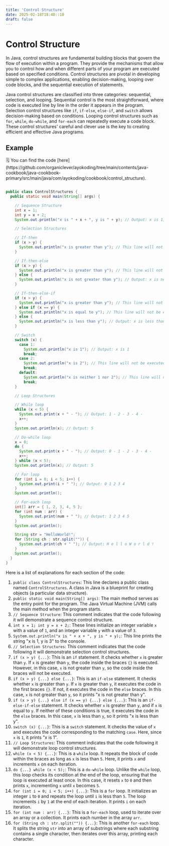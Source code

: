 ```yaml
---
title: 'Control Structure'
date: 2025-02-18T18:40::10
draft: false
---
```


# Control Structure

In Java, control structures are fundamental building blocks that govern the flow of execution within a program. They provide the mechanisms that allow you to control how and when different parts of your program are executed based on specified conditions. Control structures are pivotal in developing simple to complex applications, enabling decision-making, looping over code blocks, and the sequential execution of statements.

Java control structures are classified into three categories: sequential, selection, and looping. Sequential control is the most straightforward, where code is executed line by line in the order it appears in the program. Selection control structures like `if`, `if-else`, `else-if`, and `switch` allows decision-making based on conditions. Looping control structures such as `for`, `while`, `do-while`, and `for-each` can repeatedly execute a code block. These control structures' careful and clever use is the key to creating efficient and effective Java programs.

## Example

<aside>
🗒️ You can find the code [here](https://github.com/organiclever/ayokoding/tree/main/contents/java-cookbook/java-cookbook-primary/src/main/java/com/ayokoding/cookbook/control_structure).

</aside>

```java

public class ControlStructures {
  public static void main(String[] args) {

    // Sequence Structure
    int x = 1;
    int y = x + 2;
    System.out.println("x is " + x + ", y is " + y); // Output: x is 1, y is 3

    // Selection Structures

    // If-then
    if (x > y) {
      System.out.println("x is greater than y"); // This line will not be executed
    }

    // If-then-else
    if (x > y) {
      System.out.println("x is greater than y"); // This line will not be executed
    } else {
      System.out.println("x is not greater than y"); // Output: x is not greater than y
    }

    // If-then-else-if
    if (x > y) {
      System.out.println("x is greater than y"); // This line will not be executed
    } else if (x == y) {
      System.out.println("x is equal to y"); // This line will not be executed
    } else {
      System.out.println("x is less than y"); // Output: x is less than y
    }

    // Switch
    switch (x) {
      case 1:
        System.out.println("x is 1"); // Output: x is 1
        break;
      case 2:
        System.out.println("x is 2"); // This line will not be executed
        break;
      default:
        System.out.println("x is neither 1 nor 2"); // This line will not be executed
        break;
    }

    // Loop Structures

    // While loop
    while (x < 5) {
      System.out.print(x + " - "); // Output: 1 - 2 - 3 - 4 -
      x++;
    }
    System.out.println(x); // Output: 5

    // Do-while loop
    x = 0;
    do {
      System.out.print(x + " - "); // Output: 0 - 1 - 2 - 3 - 4 -
      x++;
    } while (x < 5);
    System.out.println(x); // Output: 5

    // For loop
    for (int i = 0; i < 5; i++) {
      System.out.print(i + " "); // Output: 0 1 2 3 4
    }
    System.out.println();

    // For-each loop
    int[] arr = { 1, 2, 3, 4, 5 };
    for (int num : arr) {
      System.out.print(num + " "); // Output: 1 2 3 4 5
    }
    System.out.println();

    String str = "HelloWorld!";
    for (String ch : str.split("")) {
      System.out.print(ch + " "); // Output: H e l l o W o r l d !
    }
    System.out.println();
  }
}
```

Here is a list of explanations for each section of the code:

1. `public class ControlStructures`: This line declares a public class named `ControlStructures`. A class in Java is a blueprint for creating objects (a particular data structure).
2. `public static void main(String[] args)`: The main method serves as the entry point for the program. The Java Virtual Machine (JVM) calls the main method when the program starts.
3. `// Sequence Structure`: This comment indicates that the code following it will demonstrate a sequence control structure.
4. `int x = 1; int y = x + 2;`: These lines initialize an integer variable `x` with a value of `1`, and an integer variable `y` with a value of `3`.
5. `System.out.println("x is " + x + ", y is " + y);`: This line prints the string "x is 1, y is 3" to the console.
6. `// Selection Structures`: This comment indicates that the code following it will demonstrate selection control structures.
7. `if (x > y) {...}`: This is an `if` statement. It checks whether `x` is greater than `y`. If `x` is greater than `y`, the code inside the braces `{}` is executed. However, in this case, `x` is not greater than `y`, so the code inside the braces will not be executed.
8. `if (x > y) {...} else {...}`: This is an `if-else` statement. It checks whether `x` is greater than `y`. If `x` is greater than `y`, it executes the code in the first braces `{}`. If not, it executes the code in the `else` braces. In this case, `x` is not greater than `y`, so it prints "x is not greater than y".
9. `if (x > y) {...} else if (x == y) {...} else {...}`: This is an `if-else-if-else` statement. It checks whether `x` is greater than `y`, and if `x` is equal to `y`. If neither of these conditions is true, it executes the code in the `else` braces. In this case, `x` is less than `y`, so it prints "x is less than y".
10. `switch (x) {...}`: This is a `switch` statement. It checks the value of `x` and executes the code corresponding to the matching `case`. Here, since `x` is `1`, it prints "x is 1".
11. `// Loop Structures`: This comment indicates that the code following it will demonstrate loop control structures.
12. `while (x < 5) {...}`: This is a `while` loop. It repeats the block of code within the braces as long as `x` is less than `5`. Here, it prints `x` and increments `x` on each iteration.
13. `do {...} while (x < 5);`: This is a `do-while` loop. Unlike the `while` loop, this loop checks its condition at the end of the loop, ensuring that the loop is executed at least once. In this case, it resets `x` to `0` and then prints `x`, incrementing `x` until `x` becomes `5`.
14. `for (int i = 0; i < 5; i++) {...}`: This is a `for` loop. It initializes an integer `i` to `0` and repeats the loop until `i` is less than `5`. The loop increments `i` by `1` at the end of each iteration. It prints `i` on each iteration.
15. `for (int num : arr) {...}`: This is a `for-each` loop, used to iterate over an array or a collection. It prints each number in the array `arr`.
16. `for (String ch : str.split("")) {...}`: This is another `for-each` loop. It splits the string `str` into an array of substrings where each substring contains a single character, then iterates over this array, printing each character.
